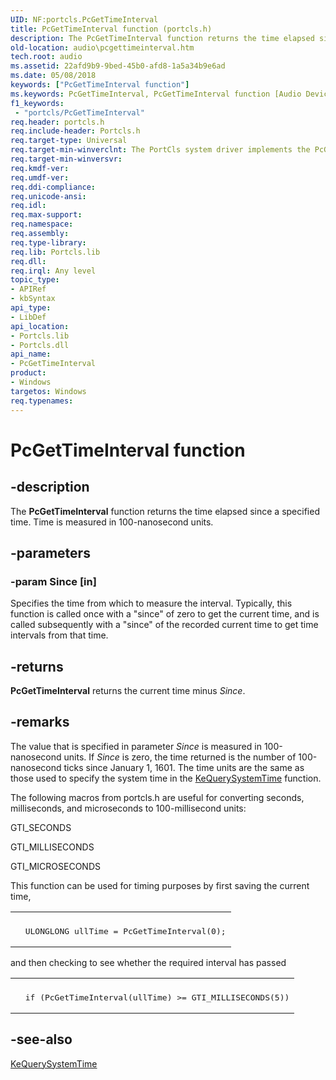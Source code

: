 ```yaml
---
UID: NF:portcls.PcGetTimeInterval
title: PcGetTimeInterval function (portcls.h)
description: The PcGetTimeInterval function returns the time elapsed since a specified time. Time is measured in 100-nanosecond units.
old-location: audio\pcgettimeinterval.htm
tech.root: audio
ms.assetid: 22afd9b9-9bed-45b0-afd8-1a5a34b9e6ad
ms.date: 05/08/2018
keywords: ["PcGetTimeInterval function"]
ms.keywords: PcGetTimeInterval, PcGetTimeInterval function [Audio Devices], audio.pcgettimeinterval, audpc-routines_a68c0cf5-01b7-4e01-a719-f0bdea2d367f.xml, portcls/PcGetTimeInterval
f1_keywords:
 - "portcls/PcGetTimeInterval"
req.header: portcls.h
req.include-header: Portcls.h
req.target-type: Universal
req.target-min-winverclnt: The PortCls system driver implements the PcGetTimeInterval function in Microsoft Windows 98/Me and in Windows 2000 and later operating systems.
req.target-min-winversvr: 
req.kmdf-ver: 
req.umdf-ver: 
req.ddi-compliance: 
req.unicode-ansi: 
req.idl: 
req.max-support: 
req.namespace: 
req.assembly: 
req.type-library: 
req.lib: Portcls.lib
req.dll: 
req.irql: Any level
topic_type:
- APIRef
- kbSyntax
api_type:
- LibDef
api_location:
- Portcls.lib
- Portcls.dll
api_name:
- PcGetTimeInterval
product:
- Windows
targetos: Windows
req.typenames: 
---
```


# PcGetTimeInterval function


## -description


The <b>PcGetTimeInterval</b> function returns the time elapsed since a specified time. Time is measured in 100-nanosecond units.

## -parameters

### -param Since [in]

Specifies the time from which to measure the interval. Typically, this function is called once with a "since" of zero to get the current time, and is called subsequently with a "since" of the recorded current time to get time intervals from that time.
## -returns

<b>PcGetTimeInterval</b> returns the current time minus <i>Since</i>.

## -remarks

The value that is specified in parameter <i>Since</i> is measured in 100-nanosecond units. If <i>Since</i> is zero, the time returned is the number of 100-nanosecond ticks since January 1, 1601. The time units are the same as those used to specify the system time in the <a href="https://docs.microsoft.com/windows-hardware/drivers/ddi/wdm/nf-wdm-kequerysystemtime~r1">KeQuerySystemTime</a> function.

The following macros from portcls.h are useful for converting seconds, milliseconds, and microseconds to 100-millisecond units:

GTI_SECONDS

GTI_MILLISECONDS

GTI_MICROSECONDS

This function can be used for timing purposes by first saving the current time,

<div class="code"><span codelanguage=""><table>
<tr>
<th></th>
</tr>
<tr>
<td>
<pre>  ULONGLONG ullTime = PcGetTimeInterval(0);</pre>
</td>
</tr>
</table></span></div>
and then checking to see whether the required interval has passed

<div class="code"><span codelanguage=""><table>
<tr>
<th></th>
</tr>
<tr>
<td>
<pre>  if (PcGetTimeInterval(ullTime) >= GTI_MILLISECONDS(5))</pre>
</td>
</tr>
</table></span></div>

## -see-also

<a href="https://docs.microsoft.com/windows-hardware/drivers/ddi/wdm/nf-wdm-kequerysystemtime~r1">KeQuerySystemTime</a>
